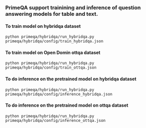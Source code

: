 ### PrimeQA support trainining and inference of question answering models for table and text.

#### To train model on hybridqa dataset
```shell
python primeqa/hybridqa/run_hybridqa.py primeqa/hybridqa/config/train_hybridqa.json
```

#### To train model on Open Domin ottqa dataset
```shell
python primeqa/hybridqa/run_hybridqa.py primeqa/hybridqa/config/train_ottqa.json
```

#### To do inference on the pretrained model on hybridqa dataset
```shell
python primeqa/hybridqa/run_hybridqa.py primeqa/hybridqa/config/inference_hybridqa.json
```

#### To do inference on the pretrained model on ottqa dataset
```shell
python primeqa/hybridqa/run_hybridqa.py primeqa/hybridqa/config/inference_ottqa.json
```